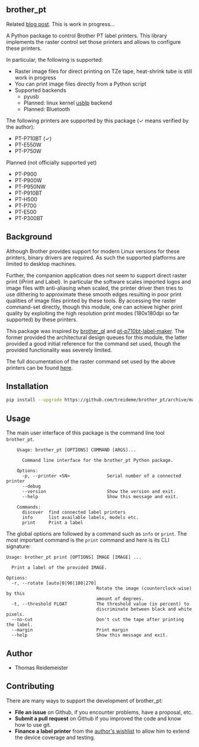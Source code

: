 ## brother_pt

Related [blog post](https://www.reidemeister.com/?p=544). This is work in progress...

A Python package to control Brother PT label printers. This library
implements the raster control set those printers and allows to 
configure these printers.

In particular, the following is supported:
 * Raster image files for direct printing on TZe tape, heat-shrink tube is still work in progress
 * You can print image files directly from a Python script 
 * Supported backends
    * pyusb
    * Planned: linux kernel [usblp](https://github.com/torvalds/linux/blob/master/drivers/usb/class/usblp.c) backend
    * Planned: Bluetooth 

The following printers are supported by this package (✓ means verified by the author):
 * PT-P710BT (✓)
 * PT-E550W
 * PT-P750W 

Planned (not officially supported yet)
 * PT-P900
 * PT-P900W
 * PT-P950NW
 * PT-P910BT
 * PT-H500
 * PT-P700
 * PT-E500
 * PT-P300BT

## Background

Although Brother provides support for modern Linux versions for these 
printers, binary drivers are required. As such the supported platforms
are limited to desktop machines.

Further, the companion application does not seem to support direct
raster print (iPrint and Label). In particular the software scales
imported logos and image files with anti-aliasing when scaled, the
printer driver then tries to use dithering to approximate these
smooth edges resulting in poor print qualities of image files printed
by these tools. 
By accessing the raster command-set directly, though this module,
one can achieve higher print quality by exploiting the high resolution
print modes (180x180dpi so far supported) by these printers.

This package was inspired by [brother_ql](https://github.com/pklaus/brother_ql)
and [pt-p710bt-label-maker](https://github.com/robby-cornelissen/pt-p710bt-label-maker).
The former provided the architectural design queues for this module,
the latter provided a good initial reference for the command set used, though 
the provided functionality was severely limited.

The full documentation of the raster command set used by the above printers
can be found [here](http://www.brother.com/product/dev/index.htm).

## Installation

```bash
pip install --upgrade https://github.com/treideme/brother_pt/archive/master.zip
```

## Usage

The main user interface of this package is the command line tool `brother_pt`.
```
    Usage: brother_pt [OPTIONS] COMMAND [ARGS]...
    
      Command line interface for the brother_pt Python package.
    
    Options:
      -p, --printer <SN>              Serial number of a connected printer
      --debug
      --version                       Show the version and exit.
      --help                          Show this message and exit.
    
    Commands:
      discover  find connected label printers
      info      list available labels, models etc.
      print     Print a label
```

The global options are followed by a command such as `info` or `print`.
The most important command is the `print` command and here is its CLI signature:

    Usage: brother_pt print [OPTIONS] IMAGE [IMAGE] ...
    
      Print a label of the provided IMAGE.
    
    Options:
      -r, --rotate [auto|0|90|180|270]
                                      Rotate the image (counterclock-wise) by this
                                      amount of degrees.
      -t, --threshold FLOAT           The threshold value (in percent) to
                                      discriminate between black and white pixels.
      --no-cut                        Don't cut the tape after printing the label.
      --margin                        Print margin 
      --help                          Show this message and exit.

## Author

 * Thomas Reidemeister

## Contributing

There are many ways to support the development of brother_pt:

* **File an issue** on Github, if you encounter problems, have a proposal, etc.
* **Submit a pull request** on Github if you improved the code and know how to use git.
* **Finance a label printer** from the [author's wishlist](https://www.amazon.ca/hz/wishlist/ls/3R6ALF8DZQ0JY) to 
allow him to extend the device coverage and testing.